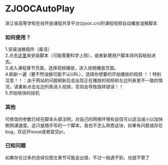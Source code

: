 # ZJOOCAutoPlay   
浙江省高等学校在线开放课程共享平台(zjooc.cn)的课程视频自动播放油猴脚本   
### 如何使用？   
1.安装油猴插件（废话）   
2.点击[这里](https://github.com/ColdThunder11/ZJOOCAutoPlay/raw/master/zjooc.user.js)来安装脚本（可能需要科学上网），或者新建用户脚本将内容粘贴进去。   
3.进入课程章节页面，选择视频播放，进入视频播放页面。   
4.刷新一遍（要不然油猴可能不认URL），选择你想要的开始播放的视频 ！！特别注意！！：由于网站的问题刷新后会出现正在播放的视频和左边列表里不一致的情况，请重新点击左边列表进入视频，否则会导致跳转错误！！   
5.开始愉快的挂机
### 其他
可修改的参数已经在脚本头部注明，对自己的网络环境有自信可以适当减小以加快刷网课速度。这只是随手写的一个脚本，我也不怎么熟悉这块，如果有问题或存在bug，欢迎开issue或者提交pr。   
### 已知问题
如果存在过多的连续仅图文章节可能会出错，不过一般遇不到，也就不管了
